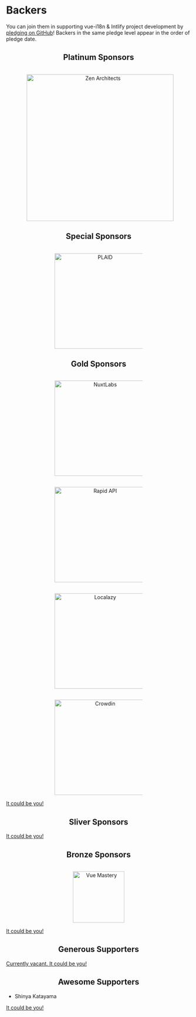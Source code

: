 # Backers

You can join them in supporting vue-i18n & Intlify project development by [pledging on GitHub](https://github.com/sponsors/kazupon)! Backers in the same pledge level appear in the order of pledge date.

<h2 align="center">Platinum Sponsors</h2>

<p align="center">
  <a
    href="https://zenarchitects.co.jp/"
    style="margin: 1rem 1rem 0 1rem; width: 30rem; height: auto; display: inline-block; vertical-align: middle;"
    target="_blank"
    rel="noopener"
  >
    <img
      style="max-width: 100%; vertical-align: midele;"
      src="https://raw.githubusercontent.com/intlify/vue-i18n-next/master/docs/public/zenarchitects.png"
      width="400px"
      alt="Zen Architects"
    >
  </a>
</p>

<h2 align="center">Special Sponsors</h2>

<p align="center">
  <a
    href="https://plaid.co.jp/"
    style="margin: 1rem 1rem 0 1rem; width: 15rem; height: auto; display: inline-block; vertical-align: middle;"
    target="_blank"
    rel="noopener"
  >
    <img
      style="max-width: 100%; vertical-align: midele;"
      src="https://raw.githubusercontent.com/intlify/vue-i18n-next/master/docs/public/plaid.svg"
      width="260px"
      alt="PLAID"
    >
  </a>
</p>

<h2 align="center">Gold Sponsors</h2>

<p align="center">
  <a
    href="https://nuxtlabs.com/"
    style="margin: 1rem 1rem 0 1rem; width: 15rem; height: auto; display: inline-block; vertical-align: middle;"
    target="_blank"
    rel="noopener"
  >
    <img
      style="max-width: 100%; vertical-align: midele;"
      src="https://raw.githubusercontent.com/intlify/vue-i18n-next/master/docs/public/nuxtlabs.svg"
      width="260px"
      alt="NuxtLabs"
    >
  </a>
</p>

<p align="center">
  <a
    href="https://rapidapi.com/"
    style="margin: 1rem 1rem 0 1rem; width: 15rem; height: auto; display: inline-block; vertical-align: middle;"
    target="_blank"
    rel="noopener"
  >
    <img
      style="max-width: 100%; vertical-align: midele;"
      src="https://raw.githubusercontent.com/intlify/vue-i18n-next/master/docs/public/RapidAPI.png"
      width="260px"
      alt="Rapid API"
    >
  </a>
</p>

<p align="center">
  <a
    href="https://localazy.com/blog/how-to-localize-vuejs-app-with-vue-i18n-and-localazy?utm_source=kazupon&utm_medium=banner&utm_campaign=sponsorships_kazupon&utm_content=logo"
    style="margin: 1rem 1rem 0 1rem; width: 15rem; height: auto; display: inline-block; vertical-align: middle;"
    target="_blank"
    rel="noopener"
  >
    <img
      style="max-width: 100%; vertical-align: midele;"
      src="https://raw.githubusercontent.com/intlify/vue-i18n-next/master/docs/public/localazy.svg"
      width="260px"
      alt="Localazy"
    >
  </a>
</p>

<p align="center">
  <a
    href="https://crowdin.com/teams/engineering?utm_source=vue-i18n.intlify.dev&utm_medium=referral"
    style="margin: 1rem 1rem 0 1rem; width: 15rem; height: auto; display: inline-block; vertical-align: middle;"
    target="_blank"
    rel="noopener"
  >
    <img
      style="max-width: 100%; vertical-align: midele;"
      src="https://raw.githubusercontent.com/intlify/vue-i18n-next/master/docs/public/crowdin.svg"
      width="260px"
      alt="Crowdin"
    >
  </a>
</p>

[It could be you!](https://github.com/sponsors/kazupon?o=esc)

<h2 align="center">Sliver Sponsors</h2>

[It could be you!](https://github.com/sponsors/kazupon?o=esc)

<h2 align="center">Bronze Sponsors</h2>

<p align="center">
  <a
    href="https://www.vuemastery.com/"
    style="margin: 1rem 1rem 0 1rem; width: 9rem; height: auto; display: inline-block; vertical-align: middle;"
    target="_blank"
    rel="noopener"
  >
    <img
      style="max-width: 100%; vertical-align: midele;"
      src="https://raw.githubusercontent.com/intlify/vue-i18n-next/master/docs/public/vuemastery.png"
      width="140px"
      alt="Vue Mastery"
    >
  </a>
</p>

[It could be you!](https://github.com/sponsors/kazupon?o=esc)

<h2 align="center">Generous Supporters</h2>

[Currently vacant. It could be you!](https://github.com/sponsors/kazupon?o=esc)

<h2 align="center">Awesome Supporters</h2>

- Shinya Katayama

[It could be you!](https://github.com/sponsors/kazupon?o=esc)
